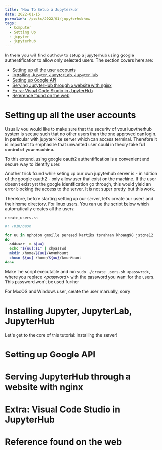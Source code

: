 ```yaml
---
title: 'How To Setup a JupyterHub'
date: 2022-01-15
permalink: /posts/2022/01/jupyterhubhow
tags:
  - Computer
  - Setting Up
  - jupyter
  - jupyterhub
---
```



In there you will find out how to setup a jupyterhub using google authentification to allow only selected users. The section covers here are: 

<!-- TOC -->

- [Setting up all the user accounts](#setting-up-all-the-user-accounts)
- [Installing Jupyter, JupyterLab, JupyterHub](#installing-jupyter-jupyterlab-jupyterhub)
- [Setting up Google API](#setting-up-google-api)
- [Serving JupyterHub through a website with nginx](#serving-jupyterhub-through-a-website-with-nginx)
- [Extra: Visual Code Studio in JupyterHub](#extra-visual-code-studio-in-jupyterhub)
- [Reference found on the web](#reference-found-on-the-web)

<!-- /TOC -->


# Setting up all the user accounts

Usually you would like to make sure that the security of your jupytherhub system is secure such that no other users than the one approved can login. In particular with jupyter-like server which can access terminal. Therefore it is important to emphasize that unwanted user could in theory take full control of your machine. 


To this extend, using google oauth2 authentification is a convenient and secure way to identify user.

Another trick found while seting up our own jupyterhub server is - in adition of the google oauth2 - only allow user that exist on the  machine. If the user doesn't exist yet the google identification go through, this would yield an error blocking the access to the server. It is not super pretty, but this work. 


Therefore, before starting setting up our server, let's create our users and their home directory. For linux users, You can ue the script below which automatically creates all the users:

`create_users.sh`
```bash
#! /bin/bash

for uu in nphoton gmoille perezed kartiks tsrahman khoang98 jstone12
do
  adduser -m ${uu}
  echo "${uu}:$1" | chpasswd
  mkdir /home/${uu}/AmunMount
  chown ${uu} /home/${uu}/AmunMount
done
```

 Make the script executable and run `sudo ./create_users.sh <passwrod>`, where you replace _\<password\>_ with the password you want for the users. This password won't be used further 


 For MacOS and Windows user, create the user manually, sorry 


# Installing Jupyter, JupyterLab, JupyterHub

Let's get to the core of this tutorial: installing the server! 



# Setting up Google API

# Serving JupyterHub through a website with nginx

# Extra: Visual Code Studio in JupyterHub

<!-- 
install configurable--http-proxy jupyterhub oauthenticator


reverse nginx

aoauth with google need to configur the dashboard for redirect handshake

install vcode studio in the browser : curl -fsSL https://code-server.dev/install.sh | sh

pip install jupyter-server-proxy

pip install jupyter-vscode-proxy

npmp for the reverse httpp -->

# Reference found on the web 

